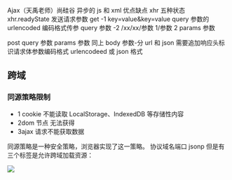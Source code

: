 Ajax（天禹老师）尚硅谷
异步的 js 和 xml
优点缺点
xhr 五种状态 xhr.readyState
发送请求参数 get
-1 key=value&key=value query 参数的 urlencoded 编码格式传参 query 参数
-2 /xx/xx/参数 1/参数 2 params 参数

post
query 参数 params 参数 同上
body 参数-分 url 和 json
需要追加响应头标识请求体参数编码格式 urlencodeed 或 json 格式

## 跨域

### 同源策略限制

- 1 cookie 不能读取 LocalStorage、IndexedDB 等存储性内容
- 2dom 节点 无法获得
- 3ajax 请求不能获取数据

同源策略是一种安全策略，浏览器实现了这一策略。
协议域名端口
jsonp
但是有三个标签是允许跨域加载资源：

<img src=XXX>
<link href=XXX>
<script src=XXX>
    跨域并不是请求发不出去，请求能发出去，服务端能收到请求并正常返回结果，只是结果被浏览器拦截了

    1) JSONP原理

利用 <script> 标签没有跨域限制的漏洞，动态创建 script 标签，传递参数给服务器，服务器返回 json。触发前台方法。

```
    const btn = document.getElementById("btn");
      const scipteNode = document.createElement("script");
      scipteNode.src = "http://localhost:8080/test?callback=aaa";
      document.body.appendChild(scipteNode);

      window.aaa = (a) => {
        console.log("服务端返回后触发aaa函数");
      };
```

跨域的解决方案思路两种，躲避绕过去和 cors；
各种 iframe 方式可传递数据，但组织和控制代码逻辑太复杂，鸡肋；
jsonp 前几年使用，现在浏览器兼容性高了，以及受限于仅 get 方式，逐步淘汰了；
nginx 反向代理是绕过去的方式，是从古至今通吃的没完解决方案，缺点也许是服务器压力大一点，实际中那点压力根本不是大问题；同时反向代理更适合内部应用间访问和共享；
cors 才是真正的称得上跨域请求解决方案，因为请求存在跨域，结果是拿到了数据，也就是说服务器和浏览器之间进行了协商通信控制后，才得以允许或拒绝；
最后说明下，跨域请求产生时，请求是发出去了，也是有响应的，仅仅是浏览器同源策略，认为不安全，拦截了结果，不将数据传递我们使用罢了
[链接](https://juejin.cn/post/6844903767226351623)

http://www.ruanyifeng.com/blog/2016/04/cors.html

cors 解决跨域后端增加响应头 -一组
分简单请求 get post 一组响应头 -xxx-origin --xxheads xx-methods

和复杂请求-预请求 put delete

cors 数据从服务端回来时，增加了响应头。跳过校验

跨域解决方案
1、 通过 jsonp 跨域
2、 document.domain + iframe 跨域
3、 location.hash + iframe
4、 window.name + iframe 跨域
5、 postMessage 跨域
6、 跨域资源共享（CORS）
7、 nginx 代理跨域
8、 nodejs 中间件代理跨域
9、 WebSocket 协议跨域

### axios

